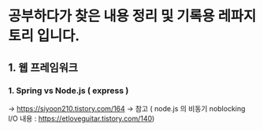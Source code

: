 # 공부하다가 찾은 내용 정리 및 기록용 레파지토리 입니다.

## 1. 웹 프레임워크 

### 1. Spring vs Node.js ( express ) 

  -> https://siyoon210.tistory.com/164 
  -> 참고 ( node.js 의 비동기 noblocking I/O 내용 : https://etloveguitar.tistory.com/140)
